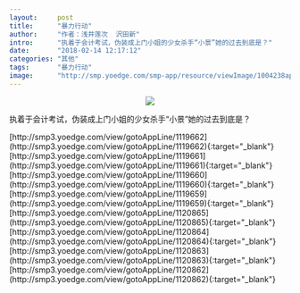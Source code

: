 ```yaml
---
layout:     post
title:      "暴力行动"
author:     "作者：浅井莲次  沢田新"
intro:      "执着于会计考试，伪装成上门小姐的少女杀手“小景”她的过去到底是？"
date:       "2018-02-14 12:17:12"
categories: "其他"
tags:       "暴力行动"
image:      "http://smp.yoedge.com/smp-app/resource/viewImage/1004238appline.png"
---
```

<div style="text-align: center">
<p><img src="http://smp.yoedge.com/smp-app/resource/viewImage/1004238appline.png"/></p>
</div>
<p class="post-meta">
<span>执着于会计考试，伪装成上门小姐的少女杀手“小景”她的过去到底是？</span>
</p>
[http://smp3.yoedge.com/view/gotoAppLine/1119662](http://smp3.yoedge.com/view/gotoAppLine/1119662){:target="_blank"}
[http://smp3.yoedge.com/view/gotoAppLine/1119661](http://smp3.yoedge.com/view/gotoAppLine/1119661){:target="_blank"}
[http://smp3.yoedge.com/view/gotoAppLine/1119660](http://smp3.yoedge.com/view/gotoAppLine/1119660){:target="_blank"}
[http://smp3.yoedge.com/view/gotoAppLine/1119659](http://smp3.yoedge.com/view/gotoAppLine/1119659){:target="_blank"}
[http://smp3.yoedge.com/view/gotoAppLine/1120865](http://smp3.yoedge.com/view/gotoAppLine/1120865){:target="_blank"}
[http://smp3.yoedge.com/view/gotoAppLine/1120864](http://smp3.yoedge.com/view/gotoAppLine/1120864){:target="_blank"}
[http://smp3.yoedge.com/view/gotoAppLine/1120863](http://smp3.yoedge.com/view/gotoAppLine/1120863){:target="_blank"}
[http://smp3.yoedge.com/view/gotoAppLine/1120862](http://smp3.yoedge.com/view/gotoAppLine/1120862){:target="_blank"}


